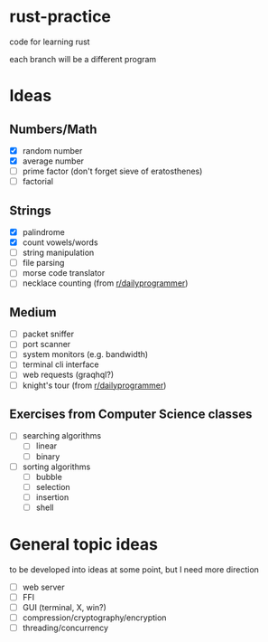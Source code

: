# rust-practice
code for learning rust

each branch will be a different program

# Ideas

## Numbers/Math
- [x] random number
- [x] average number
- [ ] prime factor (don't forget sieve of eratosthenes)
- [ ] factorial

## Strings
- [x] palindrome
- [x] count vowels/words
- [ ] string manipulation
- [ ] file parsing
- [ ] morse code translator
- [ ] necklace counting (from [r/dailyprogrammer](https://www.reddit.com/r/dailyprogrammer/comments/g1xrun/20200415_challenge_384_intermediate_necklace/))

## Medium
- [ ] packet sniffer
- [ ] port scanner
- [ ] system monitors (e.g. bandwidth)
- [ ] terminal cli interface
- [ ] web requests (graqhql?)
- [ ] knight's tour (from [r/dailyprogrammer](https://www.reddit.com/r/dailyprogrammer_ideas/comments/b29bro/intermediate_knights_tour/))

## Exercises from Computer Science classes
- [ ] searching algorithms
  - [ ] linear
  - [ ] binary
- [ ] sorting algorithms
  - [ ] bubble
  - [ ] selection
  - [ ] insertion
  - [ ] shell

# General topic ideas
to be developed into ideas at some point, but I need more direction

- [ ] web server
- [ ] FFI
- [ ] GUI (terminal, X, win?)
- [ ] compression/cryptography/encryption
- [ ] threading/concurrency
